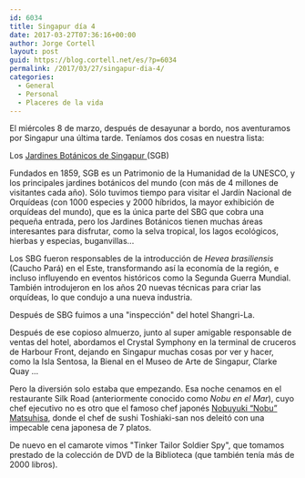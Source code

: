 ```yaml
---
id: 6034
title: Singapur día 4
date: 2017-03-27T07:36:16+00:00
author: Jorge Cortell
layout: post
guid: https://blog.cortell.net/es/?p=6034
permalink: /2017/03/27/singapur-dia-4/
categories:
  - General
  - Personal
  - Placeres de la vida
---
```

El miércoles 8 de marzo, después de desayunar a bordo, nos aventuramos por Singapur una última tarde. Teníamos dos cosas en nuestra lista:
  
Los  <a href="https://www.sbg.org.sg" target="_blank">Jardines Botánicos de Singapur </a> (SGB)

Fundados en 1859, SGB es un Patrimonio de la Humanidad de la UNESCO, y los principales jardines botánicos del mundo (con más de 4 millones de visitantes cada año). Sólo tuvimos tiempo para visitar el Jardín Nacional de Orquídeas (con 1000 especies y 2000 híbridos, la mayor exhibición de orquídeas del mundo), que es la única parte del SBG que cobra una pequeña entrada, pero los Jardines Botánicos tienen muchas áreas interesantes para disfrutar, como la selva tropical, los lagos ecológicos, hierbas y especias, buganvillas...

Los SBG fueron responsables de la introducción de _Hevea brasiliensis_ (Caucho Pará) en el Este, transformando así la economía de la región, e incluso influyendo en eventos históricos como la Segunda Guerra Mundial. También introdujeron en los años 20 nuevas técnicas para criar las orquídeas, lo que condujo a una nueva industria.

Después de SBG fuimos a una "inspección" del hotel Shangri-La.

Después de ese copioso almuerzo, junto al super amigable responsable de ventas del hotel, abordamos el Crystal Symphony en la terminal de cruceros de Harbour Front, dejando en Singapur muchas cosas por ver y hacer, como la Isla Sentosa, la Bienal en el Museo de Arte de Singapur, Clarke Quay ...

Pero la diversión solo estaba que empezando. Esa noche cenamos en el restaurante Silk Road (anteriormente conocido como _Nobu en el Mar_), cuyo chef ejecutivo no es otro que el famoso chef japonés <a href="https://blog.crystalcruises.com/21961/" target="_blank">Nobuyuki “Nobu” Matsuhisa</a>, donde el chef de sushi Toshiaki-san nos deleitó con una impecable cena japonesa de 7 platos.

De nuevo en el camarote vimos "Tinker Tailor Soldier Spy", que tomamos prestado de la colección de DVD de la Biblioteca (que también tenía más de 2000 libros).